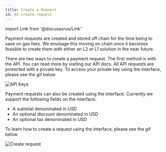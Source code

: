 ```yaml
---
title: Create a Request
id: 02-create-request
---
```


import Link from '@docusaurus/Link'

Payment requests are created and stored off chain for the time being to save on gas fees. We envisage this moving on chain once it becomes feasible to create them with either an L2 or L1 solution in the near future.

There are two ways to create a payment request. The first method is with the API. You can read more by visiting our <Link to="/docs/05-api/01-introduction">API docs</Link>. All API requests are protected with a private key. To access your private key using the interface, please see the gif below

<img
  src="https://storage.googleapis.com/sfpy-docs/api-keys.gif"
  alt="API Keys"
/>

Payment requests can also be created using the interface. Currently we support the following fields on the interface:
- A subtotal denominated in USD
- An optional discount denominated in USD
- An optional tax denominated in USD

To learn how to create a request using the interface, please see the gif below

<img
  src="https://storage.googleapis.com/sfpy-docs/create-request.gif"
  alt="Create request"
/>